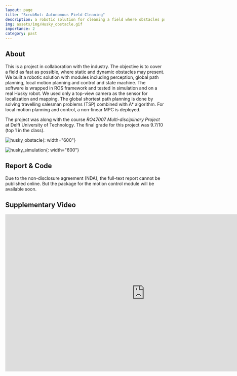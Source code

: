 ```yaml
---
layout: page
title: "ScrubBot: Autonomous Field Cleaning"
description: a robotic solution for cleaning a field where obstacles present
img: assets/img/Husky_obstacle.gif
importance: 2
category: past
---
```



## About 

This is a project in collaboration with the industry. The objective is to cover a field as fast as possible, where static and dynamic obstacles may present. 
We built a robotic solution with modules including perception, global path planning, local motion planning and control and state machine. The software is wrapped in ROS framework and tested in simulation and on a real Husky robot. 
We used only a top-view camera as the sensor for localization and mapping. The global shortest path planning is done by solving travelling salesman problems (TSP) combined with A* algorithm. For local motion planning and control, a non-linear MPC is deployed. 

The project was along with the course *RO47007 Multi-disciplinary Project* at Delft University of Technology. The final grade for this project was 9.7/10 (top 1 in the class).


<!-- {:refdef: style="text-align: center;"} -->
![husky_obstacle](/assets/img/Husky_obstacle.gif){: width="600"}
<!-- {: refdef} -->

![husky_simulation](/assets/img/husky_simulation.gif){: width="600"}

## Report & Code

Due to the non-disclosure agreement (NDA), the full-text report cannot be published online. But the package for the motion control module will be available soon.

## Supplementary Video

<iframe width="880" height="495" src="https://www.youtube.com/embed/hZuqNEBZi00" title="YouTube video player" frameborder="0" allow="accelerometer; autoplay; clipboard-write; encrypted-media; gyroscope; picture-in-picture" allowfullscreen></iframe>
